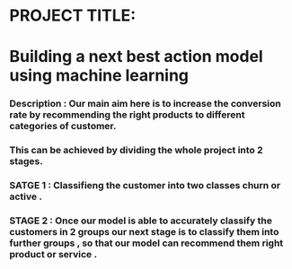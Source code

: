 # PROJECT TITLE:
# Building a next best action model using machine learning
### Description : Our main aim here is to increase the conversion rate by recommending the right products to different categories of customer.
### This can be achieved by dividing the whole project into 2 stages.
### SATGE 1 : Classifieng the customer into two classes churn or active . 
### STAGE 2 : Once our model is able to accurately classify the customers in 2 groups our next stage is to classify them into further groups , so that our model can recommend them right product or service .

